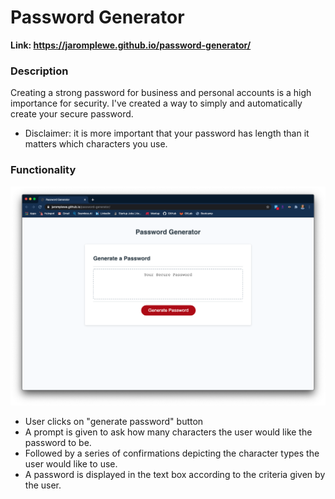 # Password Generator

**Link: https://jaromplewe.github.io/password-generator/**

### Description
Creating a strong password for business and personal accounts is a high importance for security. I've created a way to simply and automatically create your secure password. 
* Disclaimer: it is more important that your password has length than it matters which characters you use.

### Functionality
![password-generator-screenshot](./assets/screenshot/password-generator-screenshot.png)
* User clicks on "generate password" button
* A prompt is given to ask how many characters the user would like the password to be.
* Followed by a series of confirmations depicting the character types the user would like to use.
* A password is displayed in the text box according to the criteria given by the user.